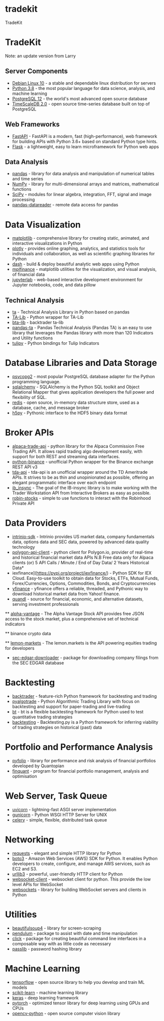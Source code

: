 # tradekit
TradeKit
# TradeKit

Note: an update version from Larry

## Server Components

* [Debian Linux 10](https://www.debian.org/) - a stable and dependable linux distribution for servers
* [Python 3.8](https://www.python.org/) - the most popular language for data science, analysis, and machine learning
* [PostgreSQL 12](https://www.postgresql.org/) - the world's most advanced open source database
* [TimeScaleDB 2.0](https://www.timescale.com/) - open source time-series database built on top of PostgreSQL

## Web Frameworks

* [FastAPI](https://fastapi.tiangolo.com/) - FastAPI is a modern, fast (high-performance), web framework for building APIs with Python 3.6+ based on standard Python type hints.
* [Flask](https://flask.palletsprojects.com/) - a lightweight, easy to learn microframework for Python web apps

## Data Analysis

* [pandas](https://pandas.pydata.org/) - library for data analysis and manipulation of numerical tables and time series
* [NumPy](https://numpy.org/) - library for multi-dimensional arrays and matrices, mathematical functions
* [SciPy](https://www.scipy.org/) - modules for linear algebra, integration, FFT, signal and image processing
* [pandas-datareader](https://pandas-datareader.readthedocs.io/) - remote data access for pandas

# Data Visualization

* [matplotlib](https://matplotlib.org/) - comprehensive library for creating static, animated, and interactive visualizations in Python
* [plotly](https://pypi.org/project/plotly/) - provides online graphing, analytics, and statistics tools for individuals and collaboration, as well as scientific graphing libraries for Python
* [dash](https://plotly.com/dash/) - build & deploy beautiful analytic web apps using Python
* [mplfinance](https://github.com/matplotlib/mplfinance) - matplotlib utilities for the visualization, and visual analysis, of financial data
* [jupyterlab](https://jupyterlab.readthedocs.io/) - web-based interactive development environment for Jupyter notebooks, code, and data
pillow

## Technical Analysis

* [ta](https://technical-analysis-library-in-python.readthedocs.io/) - Technical Analysis Library in Python based on pandas
* [TA-Lib](https://mrjbq7.github.io/ta-lib/) - Python wrapper for TA-Lib
* [bta-lib](https://btalib.backtrader.com/) - backtrader ta-lib
* [pandas-ta](https://github.com/twopirllc/pandas-ta) - Pandas Technical Analysis (Pandas TA) is an easy to use library that leverages the Pandas library with more than 120 Indicators and Utility functions
* [tulipy](https://github.com/cirla/tulipy) - Python bindings for Tulip Indicators

# Database Libraries and Data Storage

* [psycopg2](https://pypi.org/project/psycopg2/) - most popular PostgreSQL database adapter for the Python programming language.
* [sqlalchemy](https://www.sqlalchemy.org/) - SQLAlchemy is the Python SQL toolkit and Object Relational Mapper that gives application developers the full power and flexibility of SQL.
* [redis](https://redis.io/) - open source, in-memory data structure store, used as a database, cache, and message broker
* [h5py](https://www.h5py.org/) - Pythonic interface to the HDF5 binary data format

# Broker APIs

* [alpaca-trade-api](https://github.com/alpacahq/alpaca-trade-api-python) - python library for the Alpaca Commission Free Trading API. It allows rapid trading algo development easily, with support for both REST and streaming data interfaces.
* [python-binance](https://python-binance.readthedocs.io/) - unofficial Python wrapper for the Binance exchange REST API v3
* [tda-api](https://github.com/alexgolec/tda-api) - tda-api is an unofficial wrapper around the TD Ameritrade APIs. It strives to be as thin and unopinionated as possible, offering an elegant programmatic interface over each endpoint
* [ib_insync](https://github.com/erdewit/ib_insync) - The goal of the IB-insync library is to make working with the Trader Workstation API from Interactive Brokers as easy as possible.
* [robin-stocks](https://robin-stocks.readthedocs.io/) - simple to use functions to interact with the Robinhood Private API

# Data Providers

* [intrinio-sdk](https://docs.intrinio.com/documentation/python) - Intrinio provides US market data, company fundamentals data, options data and SEC data, powered by advanced data quality technology
* [polygon-api-client](https://pypi.org/project/polygon-api-client/) - python client for Polygon.io, provider of real-time and historical financial market data APIs N.B Free data only for Alpaca clients (or) 5 API Calls / Minute / End of Day Data/ 2 Years Historical Data* 
* iexfinance](https://pypi.org/project/iexfinance/) - Python SDK for IEX Cloud. Easy-to-use toolkit to obtain data for Stocks, ETFs, Mutual Funds, Forex/Currencies, Options, Commodities, Bonds, and Cryptocurrencies
* [yfinance](https://pypi.org/project/yfinance/) - yfinance offers a reliable, threaded, and Pythonic way to download historical market data from Yahoo! finance.
* [quandl](https://www.quandl.com/tools/python) - source for financial, economic, and alternative datasets, serving investment professionals

** [alpha-vantage](https://alpha-vantage.readthedocs.io/) - The Alpha Vantage Stock API provides free JSON access to the stock market, plus a comprehensive set of technical indicators

** binance crypto data

** [lemon-markets](https://documentaion.lemon.markets/) - The lemon.markets is the API powering equities trading for developers
* [sec-edgar-downloader](https://sec-edgar-downloader.readthedocs.io/en/latest/) - package for downloading company filings from the SEC EDGAR database


# Backtesting

* [backtrader](https://www.backtrader.com/) - feature-rich Python framework for backtesting and trading
* [pyalgotrade](https://gbeced.github.io/pyalgotrade/) - Python Algorithmic Trading Library with focus on backtesting and support for paper-trading and live-trading
* [bt](https://pmorissette.github.io/bt/) - bt is a flexible backtesting framework for Python used to test quantitative trading strategies
* [backtesting](https://kernc.github.io/backtesting.py/) - Backtesting.py is a Python framework for inferring viability of trading strategies on historical (past) data

# Portfolio and Performance Analysis

* [pyfolio](https://github.com/quantopian/pyfolio) - library for performance and risk analysis of financial portfolios developed by Quantopian
* [finquant](https://finquant.readthedocs.io/) - program for financial portfolio management, analysis and optimisation

# Web Server, Task Queue

* [uvicorn](https://www.uvicorn.org/) - lightning-fast ASGI server implementation
* [gunicorn](https://gunicorn.org/) - Python WSGI HTTP Server for UNIX
* [celery](https://docs.celeryproject.org/) - simple, flexible, distributed task queue

# Networking

* [requests](https://requests.readthedocs.io/) - elegant and simple HTTP library for Python
* [boto3](https://boto3.amazonaws.com/v1/documentation/api/latest/index.html) - Amazon Web Services (AWS) SDK for Python. It enables Python developers to create, configure, and manage AWS services, such as EC2 and S3.
* [urllib3](https://urllib3.readthedocs.io/en/latest/) - powerful, user-friendly HTTP client for Python
* [websocket-client](https://pypi.org/project/websocket_client/) - websocket client for python. This provide the low level APIs for WebSocket
* [websockets](https://websockets.readthedocs.io/en/stable/intro.html) - library for building WebSocket servers and clients in Python

# Utilities

* [beautifulsoup4](https://www.crummy.com/software/BeautifulSoup/) - library for screen-scraping
* [pendulum](https://pendulum.eustace.io/) - package to assist with date and time manipulation
* [click](https://click.palletsprojects.com/) - package for creating beautiful command line interfaces in a composable way with as little code as necessary
* [passlib](https://passlib.readthedocs.io/) - password hashing library

# Machine Learning

* [tensorflow](https://www.tensorflow.org/) - open source library to help you develop and train ML models
* [scikit-learn](https://scikit-learn.org/) - machine learning library
* [keras](https://keras.io/) - deep learning framework
* [pytorch](https://pytorch.org/) - optimized tensor library for deep learning using GPUs and CPUs
* [opencv-python](https://github.com/skvark/opencv-python) - open source computer vision library
